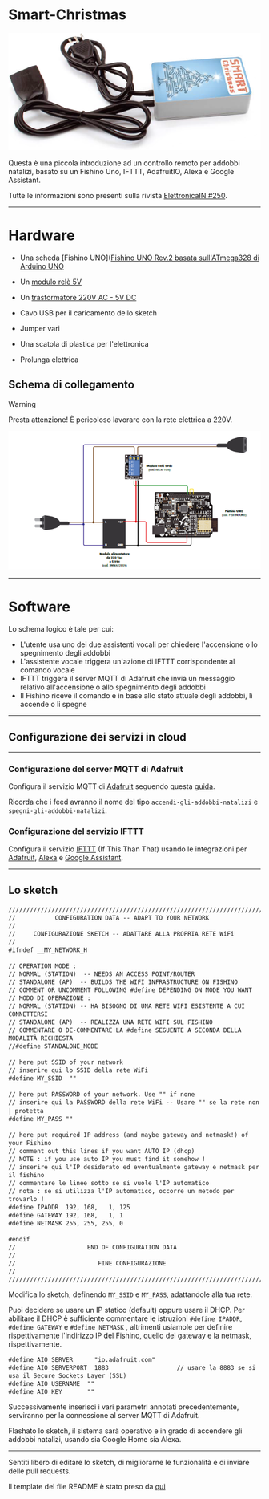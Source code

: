 # Smart-Christmas

![Image deactivate](Media/box.png)

Questa è una piccola introduzione ad un controllo remoto per addobbi natalizi, basato su un Fishino Uno, IFTTT, AdafruitIO, Alexa e Google Assistant.

Tutte le informazioni sono presenti sulla rivista [ElettronicaIN #250](https://futuranet.it/prodotto/n-250-dicembre-2020-gennaio-2021/).

---

# Hardware

- Una scheda [Fishino UNO]([Fishino UNO Rev.2 basata sull&#039;ATmega328 di Arduino UNO](https://futuranet.it/prodotto/fishino-uno-rev-2-basata-sullatmega328-di-arduino-uno/)

- Un [modulo relè 5V](https://futuranet.it/prodotto/modulo-1-rele-5-vdc-10a-montato/)

- Un [trasformatore 220V AC - 5V DC](https://futuranet.it/prodotto/modulo-dc-dc-stepdown-5v-3a/)

- Cavo USB per il caricamento dello sketch

- Jumper vari

- Una scatola di plastica per l'elettronica

- Prolunga elettrica

## Schema di collegamento

> [!WARNING]  
> Presta attenzione! È pericoloso lavorare con la rete elettrica a 220V.

![Image deactivate](Media/wiring.png)

---

# Software

Lo schema logico è tale per cui:

* L'utente usa uno dei due assistenti vocali per chiedere l'accensione o lo spegnimento degli addobbi
* L'assistente vocale triggera un'azione di IFTTT corrispondente al comando vocale
* IFTTT triggera il server MQTT di Adafruit che invia un messaggio relativo all'accensione  o allo spegnimento degli addobbi
* Il Fishino riceve il comando e in base allo stato attuale degli addobbi, li accende o li spegne 

---

## Configurazione dei servizi in cloud

---

### Configurazione del server MQTT di Adafruit

Configura il servizio MQTT di [Adafruit](https://io.adafruit.com/) seguendo questa [guida](https://learn.adafruit.com/adafruit-io/arduino).

Ricorda che i feed avranno il nome del tipo `accendi-gli-addobbi-natalizi` e `spegni-gli-addobbi-natalizi`.

### Configurazione del servizio IFTTT

Configura il servizio [IFTTT](https://io.adafruit.com/) (If This Than That) usando le integrazioni per [Adafruit](https://ifttt.com/adafruit), [Alexa](https://ifttt.com/amazon_alexa/triggers/custom_utterance_uttered) e [Google Assistant](https://ifttt.com/google_assistant_v2).

----

## Lo sketch

```arduino
///////////////////////////////////////////////////////////////////////
//           CONFIGURATION DATA -- ADAPT TO YOUR NETWORK             //
//     CONFIGURAZIONE SKETCH -- ADATTARE ALLA PROPRIA RETE WiFi      //
#ifndef __MY_NETWORK_H

// OPERATION MODE :
// NORMAL (STATION)  -- NEEDS AN ACCESS POINT/ROUTER
// STANDALONE (AP)  -- BUILDS THE WIFI INFRASTRUCTURE ON FISHINO
// COMMENT OR UNCOMMENT FOLLOWING #define DEPENDING ON MODE YOU WANT
// MODO DI OPERAZIONE :
// NORMAL (STATION) -- HA BISOGNO DI UNA RETE WIFI ESISTENTE A CUI CONNETTERSI
// STANDALONE (AP)  -- REALIZZA UNA RETE WIFI SUL FISHINO
// COMMENTARE O DE-COMMENTARE LA #define SEGUENTE A SECONDA DELLA MODALITÀ RICHIESTA
//#define STANDALONE_MODE

// here put SSID of your network
// inserire qui lo SSID della rete WiFi
#define MY_SSID  ""

// here put PASSWORD of your network. Use "" if none
// inserire qui la PASSWORD della rete WiFi -- Usare "" se la rete non ￨ protetta
#define MY_PASS ""

// here put required IP address (and maybe gateway and netmask!) of your Fishino
// comment out this lines if you want AUTO IP (dhcp)
// NOTE : if you use auto IP you must find it somehow !
// inserire qui l'IP desiderato ed eventualmente gateway e netmask per il fishino
// commentare le linee sotto se si vuole l'IP automatico
// nota : se si utilizza l'IP automatico, occorre un metodo per trovarlo !
#define IPADDR  192, 168,   1, 125
#define GATEWAY 192, 168,   1, 1
#define NETMASK 255, 255, 255, 0

#endif
//                    END OF CONFIGURATION DATA                      //
//                       FINE CONFIGURAZIONE                         //
///////////////////////////////////////////////////////////////////////
```

Modifica lo sketch, definendo `MY_SSID` e `MY_PASS`, adattandole alla tua rete.

Puoi decidere se usare un IP statico (default) oppure usare il DHCP. Per abilitare il DHCP è sufficiente commentare le istruzioni `#define IPADDR`, `#define GATEWAY` e `#define NETMASK` , altrimenti usiamole per definire rispettivamente l'indirizzo IP del Fishino, quello del gateway e la netmask, rispettivamente.

```arduino
#define AIO_SERVER      "io.adafruit.com"
#define AIO_SERVERPORT  1883                   // usare la 8883 se si usa il Secure Sockets Layer (SSL)
#define AIO_USERNAME  ""
#define AIO_KEY       ""
```

Successivamente inserisci i vari parametri annotati precedentemente, serviranno per la connessione al server MQTT di Adafruit.

Flashato lo sketch, il sistema sarà operativo e in grado di accendere gli addobbi natalizi, usando sia Google Home sia Alexa.

---

Sentiti libero di editare lo sketch, di migliorarne le funzionalità e di inviare delle pull requests.

Il template del file README è stato preso da [qui](https://github.com/bremme/arduino-project/blob/master/README.md)
